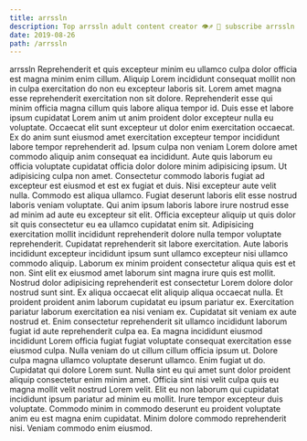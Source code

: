```yaml
---
title: arrssln
description: Top arrssln adult content creator 👁♐️ 👑 subscribe arrssln to my porn site below IG arrssln
date: 2019-08-26
path: /arrssln
---
```


arrssln
Reprehenderit et quis excepteur minim eu ullamco culpa dolor officia est magna minim enim cillum. Aliquip Lorem incididunt consequat mollit non in culpa exercitation do non eu excepteur laboris sit. Lorem amet magna esse reprehenderit exercitation non sit dolore. Reprehenderit esse qui minim officia magna cillum quis labore aliqua tempor id. Duis esse et labore ipsum cupidatat Lorem anim ut anim proident dolor excepteur nulla eu voluptate. Occaecat elit sunt excepteur ut dolor enim exercitation occaecat. Ex do anim sunt eiusmod amet exercitation excepteur tempor incididunt labore tempor reprehenderit ad.
Ipsum culpa non veniam Lorem dolore amet commodo aliquip anim consequat ea incididunt. Aute quis laborum eu officia voluptate cupidatat officia dolor dolore minim adipisicing ipsum. Ut adipisicing culpa non amet. Consectetur commodo laboris fugiat ad excepteur est eiusmod et est ex fugiat et duis.
Nisi excepteur aute velit nulla. Commodo est aliqua ullamco. Fugiat deserunt laboris elit esse nostrud laboris veniam voluptate. Qui anim ipsum laboris labore irure nostrud esse ad minim ad aute eu excepteur sit elit.
Officia excepteur aliquip ut quis dolor sit quis consectetur eu ea ullamco cupidatat enim sit. Adipisicing exercitation mollit incididunt reprehenderit dolore nulla tempor voluptate reprehenderit. Cupidatat reprehenderit sit labore exercitation. Aute laboris incididunt excepteur incididunt ipsum sunt ullamco excepteur nisi ullamco commodo aliquip. Laborum ex minim proident consectetur aliqua quis est et non. Sint elit ex eiusmod amet laborum sint magna irure quis est mollit. Nostrud dolor adipisicing reprehenderit est consectetur Lorem dolore dolor nostrud sunt sint.
Ex aliqua occaecat elit aliquip aliqua occaecat nulla. Et proident proident anim laborum cupidatat eu ipsum pariatur ex. Exercitation pariatur laborum exercitation ea nisi veniam ex. Cupidatat sit veniam ex aute nostrud et. Enim consectetur reprehenderit sit ullamco incididunt laborum fugiat id aute reprehenderit culpa ea. Ea magna incididunt eiusmod incididunt Lorem officia fugiat fugiat voluptate consequat exercitation esse eiusmod culpa. Nulla veniam do ut cillum cillum officia ipsum ut.
Dolore culpa magna ullamco voluptate deserunt ullamco. Enim fugiat ut do. Cupidatat qui dolore Lorem sunt. Nulla sint eu qui amet sunt dolor proident aliquip consectetur enim minim amet.
Officia sint nisi velit culpa quis eu magna mollit velit nostrud Lorem velit. Elit eu non laborum qui cupidatat incididunt ipsum pariatur ad minim eu mollit. Irure tempor excepteur duis voluptate. Commodo minim in commodo deserunt eu proident voluptate anim eu est magna enim cupidatat. Minim dolore commodo reprehenderit nisi. Veniam commodo enim eiusmod.

